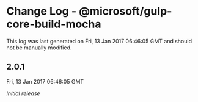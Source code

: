 # Change Log - @microsoft/gulp-core-build-mocha

This log was last generated on Fri, 13 Jan 2017 06:46:05 GMT and should not be manually modified.

## 2.0.1
Fri, 13 Jan 2017 06:46:05 GMT

*Initial release*

